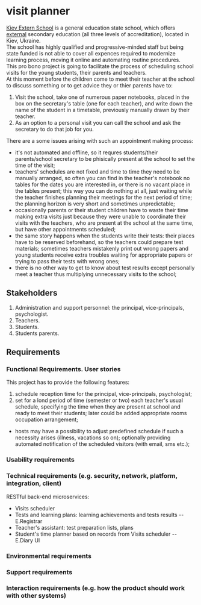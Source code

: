 # visit planner

<a href="https://uk.wikipedia.org/wiki/Школа_екстернів_(Київ)">Kiev Extern School</a> is a general education state school, which offers <a href="https://en.wikipedia.org/wiki/External_degree">external</a> secondary education (all three levels of accreditation), located in Kiev, Ukraine.</br>
The school has highly qualified and progressive-minded staff but being state funded is not able to cover all expences required to modernize learning process, moving it online and automating routine procedures.</br>
This pro bono project is going to facilitate the process of scheduling school visits for the young students, their parents and teachers.
</br>
At this moment before the children come to meet their teacher at the school to discuss something or to get advice they or thier parents have to:</br>
1. Visit the school, take one of numerous paper notebooks, placed in the box on the secretary's table (one for each teacher), and write down the name of the student in a timetable, previously manually drawn by their teacher.</br>
2. As an option to a personal visit you can call the school and ask the secretary to do that job for you.</br>

There are a some issues arising with such an appointment making process:
 * it's not automated and offline, so it requres students/their parents/school secretary to be phisically present at the school to set the time of the visit;
 * teachers' schedules are not fixed and time to time they need to be manually arranged, so often you can find in the teacher's notebook no tables for the dates you are interested in, or there is no vacant place in the tables present; this way you can do nothing at all, just waiting while the teacher finishes planning their meetings for the next period of time; the planning horizon is very short and sometimes unpredictable;
 * occasionally parents or their student children have to waste their time making extra visits just because they were unable to coordinate their visits with the teachers, who are present at the school at the same time, but have other appointments scheduled;
 * the same story happens when the students write their tests: their places have to be reserved beforehand, so the teachers could prepare test materials; sometimes teachers mistakenly print out wrong papers and young students receive extra troubles waiting for appropriate papers or trying to pass their tests with wrong ones;
 * there is no other way to get to know about test results except personally meet a teacher thus multiplying unnecessary visits to the school;
 
## Stakeholders
1. Administration and support personnel: the principal, vice-principals, psychologist.
2. Teachers.
3. Students.
4. Students parents.

## Requirements
### Functional Requirements. User stories
This project has to provide the following features:</br>
 1. schedule reception time for the principal, vice-principals, psychologist;
 2. set for a lond period of time (semester or two) each teacher's usual schedule, specifying the time when they are present at school and ready to meet their students; later could be added appropriate rooms occupation arrangement;</br>
 * hosts may have a possibility to adjust predefined schedule if such a necessity arises (illness, vacations so on); optionally providing automated notification of the scheduled visitors (with email, sms etc.);</br>

### Usability requirements

### Technical requirements (e.g. security, network, platform, integration, client)
RESTful back-end microservices:
 * Visits scheduler
 * Tests and learning plans: learning achievements and tests results -- E.Registrar
 * Teacher's assistant: test preparation lists, plans
 * Student's time planner based on records from Visits scheduler -- E.Diary
UI

### Environmental requirements
### Support requirements
### Interaction requirements (e.g. how the product should work with other systems)

